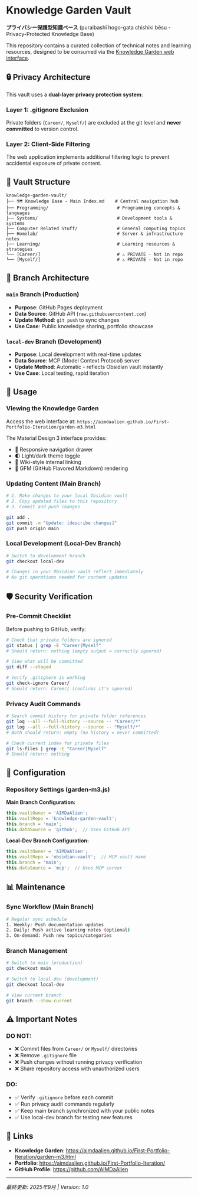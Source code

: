 # Knowledge Garden Vault

**プライバシー保護型知識ベース** (puraibashī hogo-gata chishiki bēsu - Privacy-Protected Knowledge Base)

This repository contains a curated collection of technical notes and learning resources, designed to be consumed via the [Knowledge Garden web interface](https://aimdaalien.github.io/First-Portfolio-Iteration/garden-m3.html).

## 🔒 Privacy Architecture

This vault uses a **dual-layer privacy protection system**:

### Layer 1: .gitignore Exclusion
Private folders (`Career/`, `Myself/`) are excluded at the git level and **never committed** to version control.

### Layer 2: Client-Side Filtering
The web application implements additional filtering logic to prevent accidental exposure of private content.

## 📁 Vault Structure

```
knowledge-garden-vault/
├── 🗺️ Knowledge Base - Main Index.md    # Central navigation hub
├── Programming/                          # Programming concepts & languages
├── Systems/                              # Development tools & systems
├── Computer Related Stuff/               # General computing topics
├── Homelab/                              # Server & infrastructure notes
├── Learning/                             # Learning resources & strategies
└── [Career/]                             # ⚠️ PRIVATE - Not in repo
└── [Myself/]                             # ⚠️ PRIVATE - Not in repo
```

## 🌿 Branch Architecture

### `main` Branch (Production)
- **Purpose**: GitHub Pages deployment
- **Data Source**: GitHub API (`raw.githubusercontent.com`)
- **Update Method**: `git push` to sync changes
- **Use Case**: Public knowledge sharing, portfolio showcase

### `local-dev` Branch (Development)
- **Purpose**: Local development with real-time updates
- **Data Source**: MCP (Model Context Protocol) server
- **Update Method**: Automatic - reflects Obsidian vault instantly
- **Use Case**: Local testing, rapid iteration

## 🚀 Usage

### Viewing the Knowledge Garden
Access the web interface at: `https://aimdaalien.github.io/First-Portfolio-Iteration/garden-m3.html`

The Material Design 3 interface provides:
- 📱 Responsive navigation drawer
- 🌓 Light/dark theme toggle
- 🔗 Wiki-style internal linking
- 📝 GFM (GitHub Flavored Markdown) rendering

### Updating Content (Main Branch)

```bash
# 1. Make changes to your local Obsidian vault
# 2. Copy updated files to this repository
# 3. Commit and push changes

git add .
git commit -m "Update: [describe changes]"
git push origin main
```

### Local Development (Local-Dev Branch)

```bash
# Switch to development branch
git checkout local-dev

# Changes in your Obsidian vault reflect immediately
# No git operations needed for content updates
```

## 🛡️ Security Verification

### Pre-Commit Checklist
Before pushing to GitHub, verify:

```bash
# Check that private folders are ignored
git status | grep -E "Career|Myself"
# Should return: nothing (empty output = correctly ignored)

# View what will be committed
git diff --staged

# Verify .gitignore is working
git check-ignore Career/
# Should return: Career/ (confirms it's ignored)
```

### Privacy Audit Commands

```bash
# Search commit history for private folder references
git log --all --full-history --source -- "Career/*"
git log --all --full-history --source -- "Myself/*"
# Both should return: empty (no history = never committed)

# Check current index for private files
git ls-files | grep -E "Career|Myself"
# Should return: nothing
```

## 🔧 Configuration

### Repository Settings (garden-m3.js)

**Main Branch Configuration:**
```javascript
this.vaultOwner = 'AIMDaAlien';
this.vaultRepo = 'knowledge-garden-vault';
this.branch = 'main';
this.dataSource = 'github';  // Uses GitHub API
```

**Local-Dev Branch Configuration:**
```javascript
this.vaultOwner = 'AIMDaAlien';
this.vaultRepo = 'obsidian-vault';  // MCP vault name
this.branch = 'main';
this.dataSource = 'mcp';  // Uses MCP server
```

## 📊 Maintenance

### Sync Workflow (Main Branch)
```bash
# Regular sync schedule
1. Weekly: Push documentation updates
2. Daily: Push active learning notes (optional)
3. On-demand: Push new topics/categories
```

### Branch Management
```bash
# Switch to main (production)
git checkout main

# Switch to local-dev (development)
git checkout local-dev

# View current branch
git branch --show-current
```

## ⚠️ Important Notes

### DO NOT:
- ❌ Commit files from `Career/` or `Myself/` directories
- ❌ Remove `.gitignore` file
- ❌ Push changes without running privacy verification
- ❌ Share repository access with unauthorized users

### DO:
- ✅ Verify `.gitignore` before each commit
- ✅ Run privacy audit commands regularly
- ✅ Keep main branch synchronized with your public notes
- ✅ Use local-dev branch for testing new features

## 🔗 Links

- **Knowledge Garden**: https://aimdaalien.github.io/First-Portfolio-Iteration/garden-m3.html
- **Portfolio**: https://aimdaalien.github.io/First-Portfolio-Iteration/
- **GitHub Profile**: https://github.com/AIMDaAlien

---

*最終更新: 2025年9月 | Version: 1.0*
